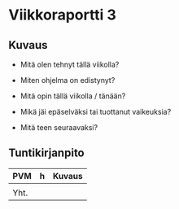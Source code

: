 # Viikkoraportti 3

## Kuvaus

- Mitä olen tehnyt tällä viikolla?

- Miten ohjelma on edistynyt?

- Mitä opin tällä viikolla / tänään?

- Mikä jäi epäselväksi tai tuottanut vaikeuksia?

- Mitä teen seuraavaksi?

## Tuntikirjanpito

| PVM   | h  | Kuvaus                                                      |
| ----- | -- | ----------------------------------------------------------- |
|       |    |   |
| Yht.  |    |                                                             |
